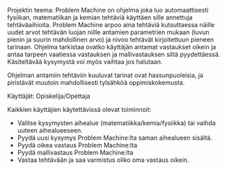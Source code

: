Projektin teema: Problem Machine on ohjelma joka luo automaattisesti fysiikan, matematiikan ja kemian tehtäviä käyttäen sille annettuja tehtäväaihioita. Problem Machine arpoo aina tehtäviä kutsuttaessa näille uudet arvot tehtävän luojan niille antamien parametrien mukaan (luvun pienin ja suurin mahdollinen arvo) ja nivoo tehtävät kirjoitettuun pieneen tarinaan. Ohjelma tarkistaa ovatko käyttäjän antamat vastaukset oikein ja antaa tarpeen vaatiessa vastauksen ja mallivastauksen siltä pyydettäessä. Käsiteltävää kysymystä voi myös vaihtaa jos halutaan.

Ohjelman antamiin tehtäviin kuuluvat tarinat ovat hassunpuoleisia, ja piristävät muutoin mahdollisesti tylsähköä oppimiskokemusta.

Käyttäjät: Opiskelija/Opettaja

Kaikkien käyttäjien käytettävissä olevat toiminnoit:

- Valitse kysymysten aihealue (matematiikka/kemia/fysiikka) tai vaihda uuteen aihealueeseen.
- Pyydä uusi kysymys Problem Machine:lta saman aihealueen sisältä.
- Pyydä oikea vastaus Problem Machine:lta
- Pyydä mallivastaus Problem Machine:lta
- Vastaa tehtävään ja saa varmistus oliko oma vastaus oikein.
